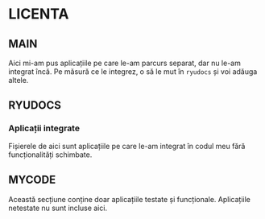 # LICENTA
## MAIN
Aici mi-am pus aplicațiile pe care le-am parcurs separat, dar nu le-am integrat încă. Pe măsură ce le integrez, o să le mut în `ryudocs` și voi adăuga altele.
## RYUDOCS
### Aplicații integrate  
Fișierele de aici sunt aplicațiile pe care le-am integrat în codul meu fără funcționalități schimbate.
## MYCODE
Această secțiune conține doar aplicațiile testate și funcționale. Aplicațiile netestate nu sunt incluse aici.
